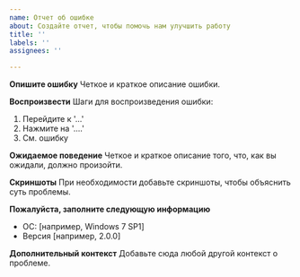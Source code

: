 ```yaml
---
name: Отчет об ошибке
about: Создайте отчет, чтобы помочь нам улучшить работу
title: ''
labels: ''
assignees: ''

---
```


**Опишите ошибку**
Четкое и краткое описание ошибки.

**Воспроизвести**
Шаги для воспроизведения ошибки:
1. Перейдите к '...'
2. Нажмите на '....'
3. См. ошибку

**Ожидаемое поведение**
Четкое и краткое описание того, что, как вы ожидали, должно произойти.

**Скриншоты**
При необходимости добавьте скриншоты, чтобы объяснить суть проблемы.

**Пожалуйста, заполните следующую информацию**
 - ОС: [например, Windows 7 SP1]
 - Версия [например, 2.0.0]

**Дополнительный контекст**
Добавьте сюда любой другой контекст о проблеме.
